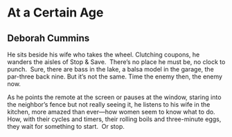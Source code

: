 # At a Certain Age
## Deborah Cummins
He sits beside his wife who takes the wheel.
Clutching coupons, he wanders the aisles
of Stop & Save.  There’s no place he must be,
no clock to punch.  Sure,
there are bass in the lake, a balsa model
in the garage, the par-three back nine.
But it’s not the same.
Time the enemy then, the enemy now.

As he points the remote at the screen
or pauses at the window, staring
into the neighbor’s fence but not really seeing it,
he listens to his wife in the kitchen, more amazed
than ever—how women seem to know
what to do.  How, with their cycles and timers,
their rolling boils and three-minute eggs,
they wait for something to start.  Or stop.